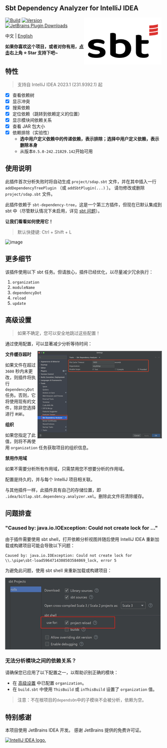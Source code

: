 Sbt Dependency Analyzer for IntelliJ IDEA
---------

<img src="./logo.svg" width = "250" height = "150" alt="logo" align="right" />

[![Build](https://github.com/bitlap/intellij-sbt-dependency-analyzer/actions/workflows/ScalaCI.yml/badge.svg)](https://github.com/bitlap/intellij-sbt-dependency-analyzer/actions/workflows/ScalaCI.yml)
[![Version](https://img.shields.io/jetbrains/plugin/v/22427-sbt-dependency-analyzer?label=Version)](https://plugins.jetbrains.com/plugin/22427-sbt-dependency-analyzer/versions)
[![JetBrains Plugin Downloads](https://img.shields.io/jetbrains/plugin/d/22427?label=JetBrains%20Plugin%20Downloads)](https://plugins.jetbrains.com/plugin/22427-sbt-dependency-analyzer)

中文 | [English](README.md)

**如果你喜欢这个项目，或者对你有用，[点击](https://github.com/bitlap/intellij-sbt-dependency-analyzer)右上角 ⭐️ Star 支持下吧~**

## 特性

> 支持自 IntelliJ IDEA 2023.1 (231.9392.1) 起

- [x] 查看依赖树
- [x] 显示冲突
- [x] 搜索依赖
- [x] 定位依赖（跳转到依赖定义的位置）
- [x] 显示模块间依赖关系
- [x] 查看 JAR 包大小
- [x] 依赖排除（实验性）
  - **选中用户定义依赖中的传递依赖，表示排除；选择中用户定义依赖，表示删除本身**
  - 从版本`0.5.0-242.21829.142`开始可用

## 使用说明

此插件首次分析失败时将自动生成 `project/sdap.sbt` 文件，并在其中插入一行 `addDependencyTreePlugin` （或 `addSbtPlugin(...)` ）。 请勿修改或删除 `project/sdap.sbt` 文件。

此插件依赖于 `sbt-dependency-tree`，这是一个第三方插件，但现在已默认集成到 sbt 中（尽管默认情况下未启用，详见 [sbt 问题](https://github.com/sbt/sbt/pull/5880)）。

**让我们看看如何使用它！**

> 默认快捷键: Ctrl + Shift + L

![image](https://plugins.jetbrains.com/files/22427/screenshot_064531dc-a3fa-4a8e-9437-7e76defa1f48)

## 更多细节

该插件使用以下 sbt 任务。但请放心，插件已经优化，以尽量减少冗余执行：

1. `organization`
2. `moduleName`
3. `dependencyDot`
4. `reload`
5. `update`

## 高级设置

> 如果不确定，您可以安全地跳过这些配置！

通过使用配置，可以显著减少分析等待时间：

<img src="./docs/settings.png" width="400" height="280" alt="settings" align="right" />

**文件缓存超时**

如果文件在超过 `3600` 秒内未更改，则插件将执行 `dependencyDot` 任务。否则，它将使用现有的文件，除非您选择进行 `刷新`。

**组织**

如果您指定了此值，则将不再使用 `organization` 任务获取项目的组织信息。

**禁用作用域**

如果不需要分析所有作用域，只需禁用您不想要分析的作用域。

配置是持久的，并与每个 IntelliJ 项目相关联。

与其他插件一样，此插件具有自己的存储位置，即 `.idea/bitlap.sbt.dependency.analyzer.xml`。删除此文件将清除缓存。

## 问题排查

### "Caused by: java.io.IOException: Could not create lock for ..."

由于插件需要使用 sbt shell，打开依赖分析视图并随后使用 IntelliJ IDEA 重新加载或构建项目可能会导致以下问题：

```
Caused by: java.io.IOException: Could not create lock for \\.\pipe\sbt-load5964714308503584069_lock, error 5
```

为避免此问题，使用 sbt shell 来重新加载或构建项目：

<img src="./docs/sbtShellUseForReload.jpg" width="500" height="230" alt="settings" align="center" />

### 无法分析模块之间的依赖关系？

请确保您已应用了以下配置之一，以帮助识别正确的模块：

- 在 [高级设置](#高级设置) 中已配置 `organization`。
- 在 `build.sbt` 中使用 `ThisBuild` 或 `inThisBuild` 设置了 `organization` 值。

> 注意：不在根项目的`dependsOn`中的子模块不会被分析，依赖为空。

## 特别感谢

本项目使用 JetBrains IDEA 开发。 感谢 JetBrains 提供的免费许可证。

<a href="www.jetbrains.com">
<img src="https://resources.jetbrains.com/storage/products/company/brand/logos/jb_beam.svg?_gl=1*8f2ovk*_ga*NTY2NTA4Mzg1LjE2NzU3MzgzMTI.*_ga_9J976DJZ68*MTcwMzIwOTE4NS4xODUuMS4xNzAzMjA5NDYzLjI4LjAuMA..&_ga=2.177269094.2105719560.1703209186-566508385.1675738312" alt="IntelliJ IDEA logo.">
</a>

<br />